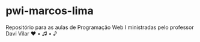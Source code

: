 # pwi-marcos-lima
Repositório para as aulas de Programação Web I ministradas pelo professor Davi Vilar ♥ • ♫ • ♪
